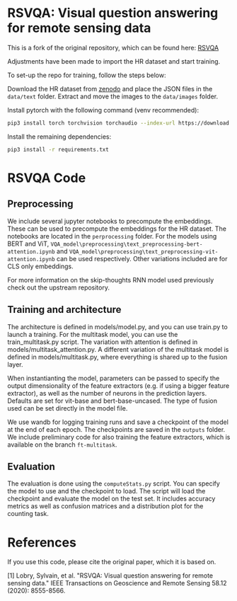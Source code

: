 # RSVQA: Visual question answering for remote sensing data

This is a fork of the original repository, which can be found here: [RSVQA](https://github.com/syvlo/RSVQA)

Adjustments have been made to import the HR dataset and start training.

To set-up the repo for training, follow the steps below:

Download the HR dataset from [zenodo](https://zenodo.org/record/6344367) and place the JSON files in the `data/text` folder.
Extract and move the images to the `data/images` folder.

Install pytorch with the following command (venv recommended):

```bash
pip3 install torch torchvision torchaudio --index-url https://download.pytorch.org/whl/cu121 # or cu118
```

Install the remaining dependencies:

```bash
pip3 install -r requirements.txt
```
    

# RSVQA Code

## Preprocessing
We include several jupyter notebooks to precompute the embeddings. These can be used to precompute the embeddings for the HR dataset. The notebooks are located in the `perprocessing` folder. For the models using BERT and ViT, `VQA_model\preprocessing\text_preprocessing-bert-attention.ipynb` and `VQA_model\preprocessing\text_preprocessing-vit-attention.ipynb` can be used respectively. Other variations included are for CLS only embeddings.

For more information on the skip-thoughts RNN model used previously check out the upstream repository.

## Training and architecture
The architecture is defined in models/model.py, and you can use train.py to launch a training.
For the multitask model, you can use the train_multitask.py script. The variation with attention is defined in models/multitask_attention.py.
A different variation of the multitask model is defined in models/multitask.py, where everything is shared up to the fusion layer.

When instantianting the model, parameters can be passed to specify the output dimensionality of the feature extractors (e.g. if using a bigger feature extractor), as well as the number of neurons in the prediction layers. Defaults are set for vit-base and bert-base-uncased. The type of fusion used can be set directly in the model file.

We use wandb for logging training runs and save a checkpoint of the model at the end of each epoch. The checkpoints are saved in the `outputs` folder.
We include preliminary code for also training the feature extractors, which is available on the branch `ft-multitask`.

## Evaluation

The evaluation is done using the `computeStats.py` script. You can specify the model to use and the checkpoint to load. The script will load the checkpoint and evaluate the model on the test set. It includes accuracy metrics as well as confusion matrices and a distribution plot for the counting task.


# References
If you use this code, please cite the original paper, which it is based on.

[1] Lobry, Sylvain, et al. "RSVQA: Visual question answering for remote sensing data." IEEE Transactions on Geoscience and Remote Sensing 58.12 (2020): 8555-8566.
